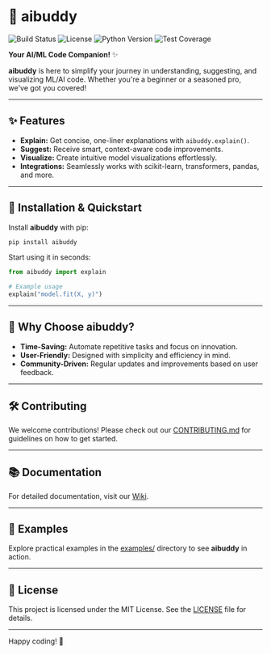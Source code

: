 # 🤖 aibuddy

![Build Status](https://img.shields.io/github/actions/workflow/status/morningstarxcdcode/aibuddy/ci.yml?branch=main)
![License](https://img.shields.io/github/license/morningstarxcdcode/aibuddy)
![Python Version](https://img.shields.io/pypi/pyversions/aibuddy)
![Test Coverage](https://img.shields.io/codecov/c/github/morningstarxcdcode/aibuddy)

**Your AI/ML Code Companion!** ✨

**aibuddy** is here to simplify your journey in understanding, suggesting, and visualizing ML/AI code. Whether you're a beginner or a seasoned pro, we've got you covered!

---

## ✨ Features

- **Explain:** Get concise, one-liner explanations with `aibuddy.explain()`.
- **Suggest:** Receive smart, context-aware code improvements.
- **Visualize:** Create intuitive model visualizations effortlessly.
- **Integrations:** Seamlessly works with scikit-learn, transformers, pandas, and more.

---

## 🚀 Installation & Quickstart

Install **aibuddy** with pip:

```bash
pip install aibuddy
```

Start using it in seconds:

```python
from aibuddy import explain

# Example usage
explain("model.fit(X, y)")
```

---

## 🌟 Why Choose aibuddy?

- **Time-Saving:** Automate repetitive tasks and focus on innovation.
- **User-Friendly:** Designed with simplicity and efficiency in mind.
- **Community-Driven:** Regular updates and improvements based on user feedback.

---

## 🛠️ Contributing

We welcome contributions! Please check out our [CONTRIBUTING.md](docs/CONTRIBUTING.md) for guidelines on how to get started.

---

## 📚 Documentation

For detailed documentation, visit our [Wiki](https://github.com/morningstarxcdcode/aibuddy/wiki).

---

## 📂 Examples

Explore practical examples in the [examples/](examples/) directory to see **aibuddy** in action.

---

## 📝 License

This project is licensed under the MIT License. See the [LICENSE](LICENSE) file for details.

---

Happy coding! 🚀
